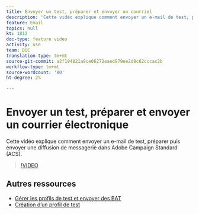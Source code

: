```yaml
---
title: Envoyer un test, préparer et envoyer un courriel
description: 'Cette vidéo explique comment envoyer un e-mail de test, préparer puis envoyer une diffusion de messagerie dans Adobe Campaign Standard (ACS). '
feature: Email
topics: null
kt: 1812
doc-type: feature video
activity: use
team: DOC
translation-type: tm+mt
source-git-commit: a2f194821a9ce06272eaed979ee2d8c62cccac2b
workflow-type: tm+mt
source-wordcount: '80'
ht-degree: 2%

---
```



# Envoyer un test, préparer et envoyer un courrier électronique

Cette vidéo explique comment envoyer un e-mail de test, préparer puis envoyer une diffusion de messagerie dans Adobe Campaign Standard (ACS).

>[!VIDEO](https://video.tv.adobe.com/v/24013/)

## Autres ressources

* [Gérer les profils de test et envoyer des BAT](https://docs.adobe.com/content/help/en/campaign-standard/using/testing-and-sending/preparing-and-testing-messages/managing-test-profiles-and-sending-proofs.html)
* [Création d’un profil de test](/help/profiles-and-audiences/creating-a-profile.md)

